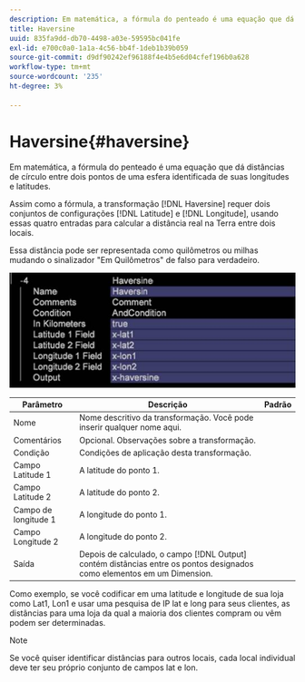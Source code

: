 ```yaml
---
description: Em matemática, a fórmula do penteado é uma equação que dá distâncias de círculo entre dois pontos de uma esfera identificada de suas longitudes e latitudes.
title: Haversine
uuid: 835fa9dd-db70-4498-a03e-59595bc041fe
exl-id: e700c0a0-1a1a-4c56-bb4f-1deb1b39b059
source-git-commit: d9df90242ef96188f4e4b5e6d04cfef196b0a628
workflow-type: tm+mt
source-wordcount: '235'
ht-degree: 3%

---
```


# Haversine{#haversine}

Em matemática, a fórmula do penteado é uma equação que dá distâncias de círculo entre dois pontos de uma esfera identificada de suas longitudes e latitudes.

Assim como a fórmula, a transformação [!DNL Haversine] requer dois conjuntos de configurações [!DNL Latitude] e [!DNL Longitude], usando essas quatro entradas para calcular a distância real na Terra entre dois locais.

Essa distância pode ser representada como quilômetros ou milhas mudando o sinalizador &quot;Em Quilômetros&quot; de falso para verdadeiro.

![](assets/cfg_TransformationType_Haversine.png)

| Parâmetro | Descrição | Padrão |
|---|---|---|
| Nome | Nome descritivo da transformação. Você pode inserir qualquer nome aqui. |  |
| Comentários | Opcional. Observações sobre a transformação. |  |
| Condição | Condições de aplicação desta transformação. |  |
| Campo Latitude 1 | A latitude do ponto 1. |  |
| Campo Latitude 2 | A latitude do ponto 2. |  |
| Campo de longitude 1 | A longitude do ponto 1. |  |
| Campo Longitude 2 | A longitude do ponto 2. |  |
| Saída | Depois de calculado, o campo [!DNL Output] contém distâncias entre os pontos designados como elementos em um Dimension. |  |

Como exemplo, se você codificar em uma latitude e longitude de sua loja como Lat1, Lon1 e usar uma pesquisa de IP lat e long para seus clientes, as distâncias para uma loja da qual a maioria dos clientes compram ou vêm podem ser determinadas.

>[!NOTE]
>
>Se você quiser identificar distâncias para outros locais, cada local individual deve ter seu próprio conjunto de campos lat e lon.
